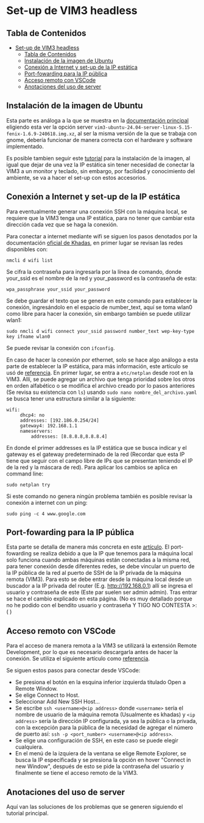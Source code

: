 # Set-up de VIM3 headless

## Tabla de Contenidos
- [Set-up de VIM3 headless](#set-up-de-vim3-headless)
  - [Tabla de Contenidos](#tabla-de-contenidos)
  - [Instalación de la imagen de Ubuntu](#instalación-de-la-imagen-de-ubuntu)
  - [Conexión a Internet y set-up de la IP estática](#conexión-a-internet-y-set-up-de-la-ip-estática)
  - [Port-fowarding para la IP pública](#port-fowarding-para-la-ip-pública)
  - [Acceso remoto con VSCode](#acceso-remoto-con-vscode)
  - [Anotaciones del uso de server](#anotaciones-del-uso-de-server)


## Instalación de la imagen de Ubuntu
Esta parte es análoga  a la que se muestra en la [documentación principal](../README.md#instalación-de-la-imagen-de-ubuntu) eligiendo esta ver la opción server `vim3-ubuntu-24.04-server-linux-5.15-fenix-1.6.9-240618.img.xz`, al ser la misma versión de la que se trabaja con gnome, debería funcionar de manera correcta con el hardware y software implementado.

Es posible tambien seguir este [tutorial](https://www.youtube.com/watch?v=CHXrHLNiai0) para la instalación de la imagen, al igual que dejar de una vez la IP estática sin tener necesidad de conectar la VIM3 a un monitor y teclado, sin embargo, por facilidad y conocimiento del ambiente, se va a hacer el set-up con estos accesorios.

## Conexión a Internet y set-up de la IP estática
Para eventualmente generar una conexión SSH con la máquina local, se requiere que la VIM3 tenga una IP estática, para no tener que cambiar esta dirección cada vez que se haga la conexión.

Para conectar a internet mediante wifi se siguen los pasos denotados por la documentación [oficial de Khadas](https://docs.khadas.com/products/sbc/vim3/configurations/rsdb), en primer lugar se revisan las redes disponibles con:
```
nmcli d wifi list
```
Se cifra la contraseña para ingresarla por la línea de comando, donde your_ssid es el nombre de la red y your_password es la contraseña de esta:
```
wpa_passphrase your_ssid your_password
```
Se debe guardar el texto que se genera en este comando para establecer la conexión, ingresándolo en el espacio de number_text, aquí se toma wlan0 como libre para hacer la conexión, sin embargo también se puede utilizar wlan1:
```
sudo nmcli d wifi connect your_ssid password number_text wep-key-type key ifname wlan0
```
Se puede revisar la conexión con `ifconfig`.

En caso de hacer la conexión por ethernet, solo se hace algo análogo a esta parte de establecer la IP estática, para más información, este artículo se usó de [referencia](https://www.freecodecamp.org/news/setting-a-static-ip-in-ubuntu-linux-ip-address-tutorial/).
En primer lugar, se entra a `etc/netplan` desde root en la VIM3. Allí, se puede agregar un archivo que tenga prioridad sobre los otros en orden alfabético o se modifica el archivo creado por lo pasos anteriores (Se revisa su existencia con `ls`) usando `sudo nano nombre_del_archivo.yaml` se busca tener una estructura similar a la siguiente:
```
wifi:
     dhcp4: no
     addresses: [192.186.0.254/24]
     gateway4: 192.168.1.1
     nameservers:
         addresses: [8.8.8.8,8.8.8.4]
```
En donde el primer addresses es la IP estática que se busca indicar y el gateway es el gateway predeterminado de la red (Recordar que esta IP tiene que seguir con el campo libre de IPs que se presentan teniendo el IP de la red y la máscara de red). Para aplicar los cambios se aplica en command line:
```
sudo netplan try
```
Si este comando no genera ningún problema también es posible revisar la conexión a internet con un ping:
```
sudo ping -c 4 www.google.com
```

## Port-fowarding para la IP pública
Esta parte se detalla de manera más concreta en este [artículo](https://medium.com/@moligninip/how-to-connect-to-your-home-laptop-from-anywhere-with-ssh-604a7aee26a5). El port-fowarding se realiza debido a que la IP que tenemos para la máquina local solo funciona cuando ambas máquinas están conectadas a la misma red, para tener conexión desde diferentes redes, se debe vincular un puerto de la IP pública de la red al puerto de SSH de la IP privada de la máquina remota (VIM3). Para esto se debe entrar desde la máquina local desde un buscador a la IP privada del router (E.g. http://192.168.0.1) allí se ingresa el usuario y contraseña de este (Este par suelen ser admin admin). Tras entrar se hace el cambio explicado en esta página. (No es muy detallado porque no he podido con el bendito usuario y contraseña Y TIGO NO CONTESTA >:( )

## Acceso remoto con VSCode

Para el acceso de manera remota a la VIM3 se utilizará la extensión Remote Development, por lo que es necesario descargarla antes de hacer la conexión.
Se utiliza el siguiente artículo como [referencia](https://www.raspberrypi.com/news/coding-on-raspberry-pi-remotely-with-visual-studio-code/
). 

Se siguen estos pasos para conectar desde VSCode:
- Se presiona el botón en la esquina inferior izquierda titulado Open a Remote Window.
- Se elige Connect to Host.
- Seleccionar Add New SSH Host...
- Se escribe `ssh <username>@<ip address>` donde `<username>` sería el nombre de usuario de la máquina remota (Usualmente es khadas) y `<ip address>` sería la dirección IP configurada, ya sea la pública o la privada, con la excepción para la pública de la necesidad de agregar el número de puerto así: `ssh -p <port_number> <username>@<ip address>`.
- Se elige una configuración de SSH, en este caso se puede elegir cualquiera.
- En el menú de la izquiera de la ventana se elige Remote Explorer, se busca la IP específicada y se presiona la opción en hover "Connect in new Window", después de esto se pide la contraseña del usuario y finalmente se tiene el acceso remoto de la VIM3.

## Anotaciones del uso de server

Aquí van las soluciones de los problemas que se generen siguiendo el tutorial principal.